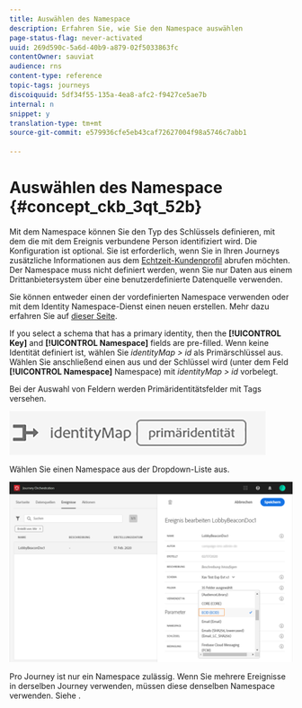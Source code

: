 ```yaml
---
title: Auswählen des Namespace
description: Erfahren Sie, wie Sie den Namespace auswählen
page-status-flag: never-activated
uuid: 269d590c-5a6d-40b9-a879-02f5033863fc
contentOwner: sauviat
audience: rns
content-type: reference
topic-tags: journeys
discoiquuid: 5df34f55-135a-4ea8-afc2-f9427ce5ae7b
internal: n
snippet: y
translation-type: tm+mt
source-git-commit: e579936cfe5eb43caf72627004f98a5746c7abb1

---
```



# Auswählen des Namespace {#concept_ckb_3qt_52b}

Mit dem Namespace können Sie den Typ des Schlüssels definieren, mit dem die mit dem Ereignis verbundene Person identifiziert wird. Die Konfiguration ist optional. Sie ist erforderlich, wenn Sie in Ihren Journeys zusätzliche Informationen aus dem [Echtzeit-Kundenprofil](https://docs.adobe.com/content/help/en/experience-platform/profile/home.html) abrufen möchten. Der Namespace muss nicht definiert werden, wenn Sie nur Daten aus einem Drittanbietersystem über eine benutzerdefinierte Datenquelle verwenden.

Sie können entweder einen der vordefinierten Namespace verwenden oder mit dem Identity Namespace-Dienst einen neuen erstellen. Mehr dazu erfahren Sie auf [dieser Seite](https://docs.adobe.com/content/help/en/experience-platform/identity/home.html).

If you select a schema that has a primary identity, then the **[!UICONTROL Key]** and **[!UICONTROL Namespace]** fields are pre-filled. Wenn keine Identität definiert ist, wählen Sie _identityMap > id_ als Primärschlüssel aus. Wählen Sie anschließend einen aus und der Schlüssel wird (unter dem Feld **[!UICONTROL Namespace]** Namespace) mit _identityMap > id_ vorbelegt.

Bei der Auswahl von Feldern werden Primäridentitätsfelder mit Tags versehen.

![](../assets/primary-identity.png)


Wählen Sie einen Namespace aus der Dropdown-Liste aus.

![](../assets/journey17.png)

Pro Journey ist nur ein Namespace zulässig. Wenn Sie mehrere Ereignisse in derselben Journey verwenden, müssen diese denselben Namespace verwenden. Siehe [](../building-journeys/journey.md).
